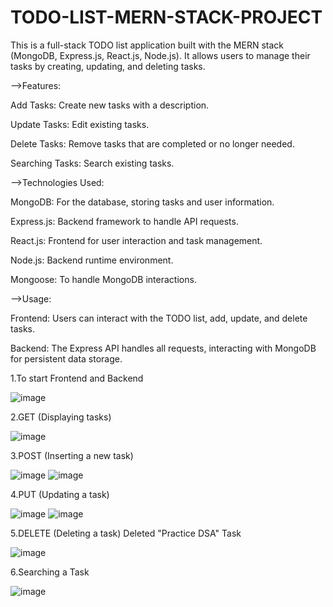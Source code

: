 # TODO-LIST-MERN-STACK-PROJECT

This is a full-stack TODO list application built with the MERN stack (MongoDB, Express.js, React.js, Node.js). It allows users to manage their tasks by creating, updating, and deleting tasks.

-->Features:

Add Tasks: Create new tasks with a description.

Update Tasks: Edit existing tasks.

Delete Tasks: Remove tasks that are completed or no longer needed.

Searching Tasks: Search existing tasks.

-->Technologies Used:

MongoDB: For the database, storing tasks and user information.

Express.js: Backend framework to handle API requests.

React.js: Frontend for user interaction and task management.

Node.js: Backend runtime environment.

Mongoose: To handle MongoDB interactions.

-->Usage:

Frontend: Users can interact with the TODO list, add, update, and delete tasks.

Backend: The Express API handles all requests, interacting with MongoDB for persistent data storage.

1.To start Frontend and Backend

![image](https://github.com/user-attachments/assets/f5cf2c89-7346-4b71-922f-18c76f1ade72)

2.GET (Displaying tasks)

![image](https://github.com/user-attachments/assets/d75a10e8-aeba-49f4-a724-e2a980cba667)

3.POST (Inserting a new task)

![image](https://github.com/user-attachments/assets/6af2d333-8a5f-47ac-bb90-1d1a62b1f45f)
![image](https://github.com/user-attachments/assets/d662a65d-1043-4eb6-8183-5457b325421a)

4.PUT (Updating a task)

![image](https://github.com/user-attachments/assets/a72d558d-b030-487d-8c8b-f92d097a09f0)
![image](https://github.com/user-attachments/assets/d8944d06-fcc5-4c0b-9209-606080534a36)

5.DELETE (Deleting a task)
Deleted "Practice DSA" Task

![image](https://github.com/user-attachments/assets/a4b08bad-dd06-45fc-ba7a-a93ad2f3b80e)

6.Searching a Task

![image](https://github.com/user-attachments/assets/e67916ab-1f28-4a98-9d5e-167923dd5532)
